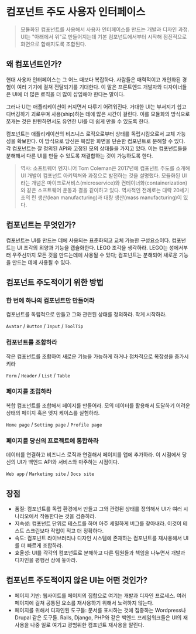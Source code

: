 # 컴포넌트 주도 사용자 인터페이스

> 모듈화된 컴포넌트를 사용해서 사용자 인터페이스를 만드는 개발과 디자인 과정. UI는 "아래에서 위"로 만들어지는데 기본 컴포넌트에서부터 시작해 점진적으로 화면으로 합해지도록 조합된다.

## 왜 컴포넌트인가?

현대 사용자 인터페이스는 그 어느 때보다 복잡하다. 사람들은 매력적이고 개인화된 경험이 여러 기기에 걸쳐 전달되기를 기대한다. 이 말은 프론트엔드 개발자와 디자이너들은 UI에 더 많은 로직을 더 많이 삽입해야 한다는 말이다.

그러나 UI는 애플리케이션이 커지면서 다루기 어려워진다. 거대한 UI는 부서지기 쉽고 디버깅하기 괴로우며 사용(ship)하는 데에 많은 시간이 걸린다. 이를 모듈화의 방식으로 쪼개는 것은 탄탄하면서도 유연한 UI를 더 쉽게 만들 수 있도록 한다.

컴포넌트는 애플리케이션의 비즈니스 로직으로부터 상태를 독립시킴으로서 교체 가능성을 확보한다. 이 방식으로 당신은 복잡한 화면을 단순한 컴포넌트로 분해할 수 있다. 각 컴포넌트는 잘 정의된 API와 고정된 모의 상태들을 가지고 있다. 이는 컴포넌트들을 분해해서 다른 UI를 만들 수 있도록 재결합하는 것이 가능하도록 한다.

> 역사: 소프트웨어 엔지니어 Tom Coleman은 2017년에 컴포넌트 주도를 소개해 UI 개발이 컴포넌트 아키텍쳐와 과정으로 발전하는 것을 설명했다. 모듈화된 UI라는 개념은 마이크로서비스(microservice)와 컨테이너화(containerization)와 같은 소프트웨어 운동과 결을 같이하고 있다. 역사적인 전례로는 대략 20세기 초의 린 생산(lean manufacturing)과 대량 생산(mass manufacturing)이 있다.

## 컴포넌트는 무엇인가?

컴포넌트는 UI를 만드는 데에 사용되는 표준화되고 교체 가능한 구성요소이다. 컴포넌트는 UI 조각의 외양과 기능을 캡슐화한다. LEGO 조각을 생각하라. LEGO는 성에서부터 우주선까지 모든 것을 만드는데에 사용될 수 있다; 컴포넌트는 분해되어 새로운 기능을 만드는 데에 사용될 수 있다.

## 컴포넌트 주도적이기 위한 방법

### 한 번에 하나의 컴포넌트만 만들어라

컴포넌트를 독립적으로 만들고 그와 관련된 상태를 정의하라. 작게 시작하라.

`Avatar` / `Button` / `Input` / `ToolTip`

### 컴포넌트를 조합하라

작은 컴포넌트를 조합하여 새로운 기능을 가능하게 하거나 점차적으로 복잡성을 증가시키라

`Form` / `Header` / `List` / `Table`

### 페이지를 조립하라

복합 컴포넌트를 조합해서 페이지를 만들어라. 모의 데이터를 활용해서 도달하기 어려운 상태의 페이지 혹은 엣지 케이스를 실험하라.

`Home page` / `Setting page` / `Profile page`

### 페이지를 당신의 프로젝트에 통합하라

데이터를 연결하고 비즈니스 로직과 연결해서 페이지를 앱에 추가하라. 이 시점에서 당신의 UI가 백엔드 API와 서비스와 마주하는 시점이다.

`Web app` / `Marketing site` / `Docs site`

## 장점

- 품질: 컴포넌트를 독립 환경에서 만들고 그와 관련된 상태를 정의해서 UI가 여러 시나리오에서 작동한다는 것을 검증하라.
- 지속성: 컴포넌트 단위로 테스트를 하며 아주 세밀하게 버그를 찾아내라. 이것이 테스트 스크린보다 작업이 적고 더 정확하다.
- 속도: 컴포넌트 라이브러리나 디자인 시스템에 존재하는 컴포넌트를 재사용해서 UI를 더 빠르게 조합하라.
- 효율성: UI를 각각의 컴포넌트로 분해하고 다른 팀원들과 책임을 나누면서 개발과 디자인을 평행선 상에 놓아라.

## 컴포넌트 주도적이지 않은 UI는 어떤 것인가?

- 페이지 기반: 웹사이트를 페이지의 집합으로 여기는 개발과 디자인 프로세스. 여러 페이지에 걸쳐 공통된 요소를 재사용하기 위해서 노력하지 않는다.
- 페이지를 위해서 디자인된 도구들: 문서를 표시하는 것에 집중하는 Wordpress나 Drupal 같은 도구들. Rails, Django, PHP와 같은 백엔드 프레임워크들은 UI의 재사용을 나중 일로 여기고 광범위한 컴포넌트 재사용을 말린다.
